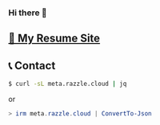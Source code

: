 ### Hi there 👋

## [📖 My Resume Site](https://razzle.cloud/)

## 📞 Contact

```bash
$ curl -sL meta.razzle.cloud | jq   
```

or

```powershell
> irm meta.razzle.cloud | ConvertTo-Json   
```

<!--
**Noxsios/noxsios** is a ✨ _special_ ✨ repository because its `README.md` (this file) appears on your GitHub profile.

Here are some ideas to get you started:

- 🔭 I’m currently working on ...
- 🌱 I’m currently learning ...
- 👯 I’m looking to collaborate on ...
- 🤔 I’m looking for help with ...
- 💬 Ask me about ...
- 📫 How to reach me: ...
- 😄 Pronouns: ...
- ⚡ Fun fact: ...
-->
